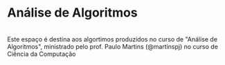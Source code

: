 
<h1>Análise de Algoritmos</h1><br>
Este espaço é destina aos algortimos produzidos no curso de "Análise de Algoritmos", ministrado pelo prof. Paulo Martins (@martinspj) no curso de Ciência da Computação 
